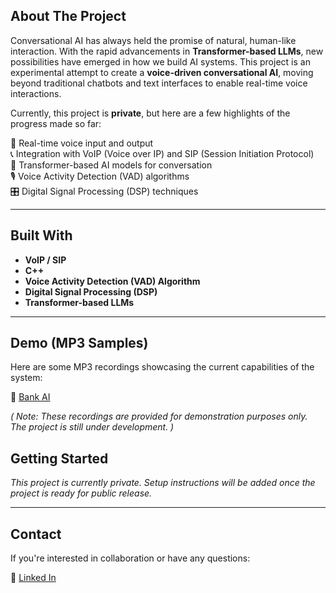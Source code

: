 ## About The Project

Conversational AI has always held the promise of natural, human-like interaction. With the rapid advancements in **Transformer-based LLMs**, new possibilities have emerged in how we build AI systems. This project is an experimental attempt to create a **voice-driven conversational AI**, moving beyond traditional chatbots and text interfaces to enable real-time voice interactions.

Currently, this project is **private**, but here are a few highlights of the progress made so far:

🎤 Real-time voice input and output  
📞 Integration with VoIP (Voice over IP) and SIP (Session Initiation Protocol)  
🧠 Transformer-based AI models for conversation  
🎙️ Voice Activity Detection (VAD) algorithms  
🎛️ Digital Signal Processing (DSP) techniques

---

## Built With

- **VoIP / SIP**  
- **C++**  
- **Voice Activity Detection (VAD) Algorithm**  
- **Digital Signal Processing (DSP)**  
- **Transformer-based LLMs**  

---

## Demo (MP3 Samples)

Here are some MP3 recordings showcasing the current capabilities of the system:

📂 [ Bank AI ](https://github.com/shreyasnayak/Conversational-AI/raw/refs/heads/main/demo/demo_01.mp3)

*( Note: These recordings are provided for demonstration purposes only. The project is still under development. )*

## Getting Started

_This project is currently private. Setup instructions will be added once the project is ready for public release._

---

## Contact

If you're interested in collaboration or have any questions:  

🔗 [Linked In](https://linkedin.com/in/shreyas-nayak-1826a710a)



